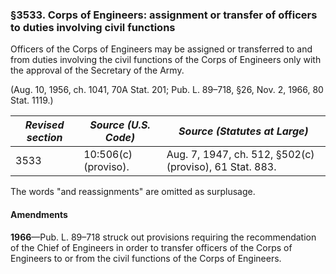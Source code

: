 ### §3533. Corps of Engineers: assignment or transfer of officers to duties involving civil functions ###

Officers of the Corps of Engineers may be assigned or transferred to and from duties involving the civil functions of the Corps of Engineers only with the approval of the Secretary of the Army.

(Aug. 10, 1956, ch. 1041, 70A Stat. 201; Pub. L. 89–718, §26, Nov. 2, 1966, 80 Stat. 1119.)

|*Revised section*|*Source (U.S. Code)*|             *Source (Statutes at Large)*              |
|-----------------|--------------------|-------------------------------------------------------|
|      3533       |10:506(c) (proviso).|Aug. 7, 1947, ch. 512, §502(c) (proviso), 61 Stat. 883.|

The words "and reassignments" are omitted as surplusage.

#### Amendments ####

**1966**—Pub. L. 89–718 struck out provisions requiring the recommendation of the Chief of Engineers in order to transfer officers of the Corps of Engineers to or from the civil functions of the Corps of Engineers.